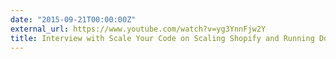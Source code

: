 ```yaml
---
date: "2015-09-21T00:00:00Z"
external_url: https://www.youtube.com/watch?v=yg3YnnFjw2Y
title: Interview with Scale Your Code on Scaling Shopify and Running Docker in Production
---
```

